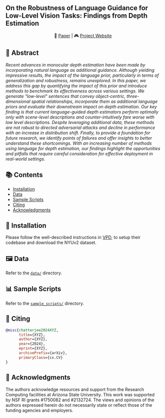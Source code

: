 ## On the Robustness of Language Guidance for Low-Level Vision Tasks: Findings from Depth Estimation

<p align="center">
    📃 <a href="https://agneetchatterjee.com/" target="_blank">Paper</a> |
    🎮 <a href="https://agneetchatterjee.com/robustness_depth_lang/" target="_blank">Project Website</a>
</p>

## 📄 Abstract
_Recent advances in monocular depth estimation have been made by incorporating natural language as additional guidance.  Although yielding impressive results, the impact of the language prior, particularly in terms of generalization and robustness, remains unexplored. In this paper, we address this gap by quantifying the impact of this prior and introduce methods to benchmark its effectiveness across various settings. We generate "low-level" sentences that convey object-centric,  three-dimensional spatial relationships, incorporate them as additional language priors and evaluate their downstream impact on depth estimation. Our key finding is that current language-guided depth estimators perform optimally only with scene-level descriptions and counter-intuitively fare worse with low level descriptions. Despite leveraging additional data, these methods are not robust to directed adversarial attacks and decline in performance with an increase in distribution shift. Finally, to provide a foundation for future research, we identify points of failures and offer insights to better understand these shortcomings. With an increasing number of methods using language for depth estimation, our findings highlight the opportunities and pitfalls that require careful consideration for effective deployment in real-world settings._

## 📚 Contents
- [Installation](#installation)
- [Data](#data)
- [Sample Scripts](#scripts)
- [Citing](#citing)
- [Acknowledgments](#ack)

<a name="installation"></a>
## 💾 Installation

Please follow the well-described instructions in [VPD](https://github.com/wl-zhao/VPD), to setup their codebase and download the NYUv2 dataset.

<a name="data"></a>
## 🖼️ Data

Refer to the [`data/`](./data) directory.

<a name="scripts"></a>
## 📊 Sample Scripts

Refer to the [`sample_scripts/`](./sample_scripts) directory.

<a name="citing"></a>
## 📜 Citing

```bibtex
@misc{chatterjee2024XYZ,
      title={XYZ}, 
      author={XYZ},
      year={2024},
      eprint={XYZ},
      archivePrefix={arXiv},
      primaryClass={cs.CV}
}
```

<a name="ack"></a>
## 🙏 Acknowledgments

The authors acknowledge resources and support from the Research Computing facilities at Arizona State University. This work was supported by NSF RI grants \#1750082 and \#2132724. The views and opinions of the authors expressed herein do not necessarily state or reflect those of the funding agencies and employers. 
